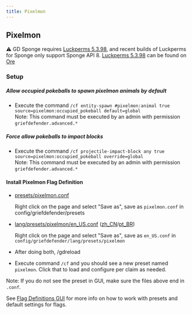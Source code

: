 ```yaml
---
title: Pixelmon
---
```


## Pixelmon

:warning:  GD Sponge requires [Luckperms 5.3.98](https://ore.spongepowered.org/Luck/LuckPerms/versions/5.3.98), and recent builds of Luckperms for Sponge only support Sponge API 8. [Luckperms 5.3.98](https://ore.spongepowered.org/Luck/LuckPerms/versions/5.3.98) can be found on [Ore](https://ore.spongepowered.org/)

### Setup

##### Allow occupied pokeballs to spawn pixelmon animals by default  
* Execute the command `/cf entity-spawn #pixelmon:animal true source=pixelmon:occupied_pokeball default=global`  
Note: This command must be executed by an admin with permission `griefdefender.advanced.*`  

##### Force allow pokeballs to impact blocks  
* Execute the command `/cf projectile-impact-block any true source=pixelmon:occupied_pokeball override=global`  
Note: This command must be executed by an admin with permission `griefdefender.advanced.*`  

#### Install Pixelmon Flag Definition

* [presets/pixelmon.conf](https://raw.githubusercontent.com/bloodmc/GriefDefenderDefinitions/master/1.12.2/presets/pixelmon.conf)

  Right click on the page and select "Save as", save as `pixelmon.conf` in config/griefdefender/presets

* [lang/presets/pixelmon/en_US.conf](https://raw.githubusercontent.com/bloodmc/GriefDefenderDefinitions/master/1.12.2/lang/presets/pixelmon/en_US.conf) ([zh_CN](https://raw.githubusercontent.com/bloodmc/GriefDefenderDefinitions/master/1.12.2/lang/presets/pixelmon/zh_CN.conf)/[pt_BR](https://raw.githubusercontent.com/bloodmc/GriefDefenderDefinitions/master/1.12.2/lang/presets/pixelmon/pt_BR.conf))

  Right click on the page and select "Save as", save as `en_US.conf` in `config/griefdefender/lang/presets/pixelmon`

* After doing both, /gdreload

* Execute command `/cf` and you should see a new preset named `pixelmon`. Click that to load and configure per claim as needed.  

Note: If you do not see the preset in GUI, make sure the files above end in `.conf`.  

See [Flag Definitions GUI](/wiki/basic/Flag-Definitions-GUI.html) for more info on how to work with presets and default settings for flags.  